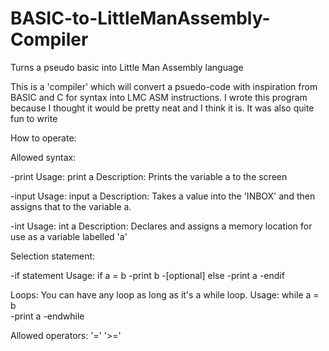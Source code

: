 # BASIC-to-LittleManAssembly-Compiler
Turns a pseudo basic into Little Man Assembly language

This is a 'compiler' which will convert a psuedo-code with inspiration from BASIC and C for syntax into LMC ASM instructions.
I wrote this program because I thought it would be pretty neat and I think it is. It was also quite fun to write

How to operate:

Allowed syntax:

-print
Usage: print a
Description: Prints the variable a to the screen

-input
Usage: input a
Description: Takes a value into the 'INBOX' and then assigns that to the variable a.

-int
Usage: int a
Description: Declares and assigns a memory location for use as a variable labelled 'a'

Selection statement:

-if statement
Usage: 	if a = b
-print b
-[optional] else
-print a
-endif

Loops:
You can have any loop as long as it's a while loop.
Usage: while a = b	
-print a
-endwhile


Allowed operators: 
'='
'>='


